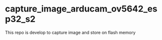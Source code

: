 # capture_image_arducam_ov5642_esp32_s2
This repo is develop to capture image and store on flash memory
